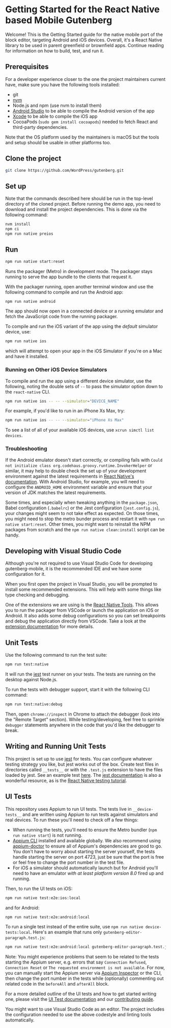 # Getting Started for the React Native based Mobile Gutenberg

Welcome! This is the Getting Started guide for the native mobile port of the block editor, targeting Android and iOS devices. Overall, it's a React Native library to be used in parent greenfield or brownfield apps. Continue reading for information on how to build, test, and run it.

## Prerequisites

For a developer experience closer to the one the project maintainers current have, make sure you have the following tools installed:

-   git
-   [nvm](https://github.com/nvm-sh/nvm)
-   Node.js and npm (use nvm to install them)
-   [Android Studio](https://developer.android.com/studio/) to be able to compile the Android version of the app
-   [Xcode](https://developer.apple.com/xcode/) to be able to compile the iOS app
-   CocoaPods (`sudo gem install cocoapods`) needed to fetch React and third-party dependencies.

Note that the OS platform used by the maintainers is macOS but the tools and setup should be usable in other platforms too.

## Clone the project

```sh
git clone https://github.com/WordPress/gutenberg.git
```

## Set up

Note that the commands described here should be run in the top-level directory of the cloned project. Before running the demo app, you need to download and install the project dependencies. This is done via the following command:

```sh
nvm install
npm ci
npm run native preios
```

## Run

```sh
npm run native start:reset
```

Runs the packager (Metro) in development mode. The packager stays running to serve the app bundle to the clients that request it.

With the packager running, open another terminal window and use the following command to compile and run the Android app:

```sh
npm run native android
```

The app should now open in a connected device or a running emulator and fetch the JavaScript code from the running packager.

To compile and run the iOS variant of the app using the _default_ simulator device, use:

```sh
npm run native ios
```

which will attempt to open your app in the iOS Simulator if you're on a Mac and have it installed.

### Running on Other iOS Device Simulators

To compile and run the app using a different device simulator, use the following, noting the double sets of `--` to pass the simulator option down to the `react-native` CLI.

```sh
npm run native ios -- -- --simulator="DEVICE_NAME"
```

For example, if you'd like to run in an iPhone Xs Max, try:

```sh
npm run native ios -- -- --simulator="iPhone Xs Max"
```

To see a list of all of your available iOS devices, use `xcrun simctl list devices`.

### Troubleshooting

If the Android emulator doesn't start correctly, or compiling fails with `Could not initialize class org.codehaus.groovy.runtime.InvokerHelper` or similar, it may help to double check the set up of your development environment against the latest requirements in [React Native's documentation](https://reactnative.dev/docs/environment-setup). With Android Studio, for example, you will need to configure the `ANDROID_HOME` environment variable and ensure that your version of JDK matches the latest requirements.

Some times, and especially when tweaking anything in the `package.json`, Babel configuration (`.babelrc`) or the Jest configuration (`jest.config.js`), your changes might seem to not take effect as expected. On those times, you might need to stop the metro bunder process and restart it with `npm run native start:reset`. Other times, you might want to reinstall the NPM packages from scratch and the `npm run native clean:install` script can be handy.

## Developing with Visual Studio Code

Although you're not required to use Visual Studio Code for developing gutenberg-mobile, it is the recommended IDE and we have some configuration for it.

When you first open the project in Visual Studio, you will be prompted to install some recommended extensions. This will help with some things like type checking and debugging.

One of the extensions we are using is the [React Native Tools](https://marketplace.visualstudio.com/items?itemName=vsmobile.vscode-react-native). This allows you to run the packager from VSCode or launch the application on iOS or Android. It also adds some debug configurations so you can set breakpoints and debug the application directly from VSCode. Take a look at the [extension documentation](https://marketplace.visualstudio.com/items?itemName=vsmobile.vscode-react-native) for more details.

## Unit Tests

Use the following command to run the test suite:

```sh
npm run test:native
```

It will run the [jest](https://github.com/facebook/jest) test runner on your tests. The tests are running on the desktop against Node.js.

To run the tests with debugger support, start it with the following CLI command:

```sh
npm run test:native:debug
```

Then, open `chrome://inspect` in Chrome to attach the debugger (look into the "Remote Target" section). While testing/developing, feel free to sprinkle `debugger` statements anywhere in the code that you'd like the debugger to break.

## Writing and Running Unit Tests

This project is set up to use [jest](https://facebook.github.io/jest/) for tests. You can configure whatever testing strategy you like, but jest works out of the box. Create test files in directories called `__tests__` or with the `.test.js` extension to have the files loaded by jest. See an example test [here](https://github.com/WordPress/gutenberg/blob/HEAD/packages/react-native-editor/src/test/api-fetch-setup.test.js). The [jest documentation](https://facebook.github.io/jest/docs/en/getting-started.html) is also a wonderful resource, as is the [React Native testing tutorial](https://facebook.github.io/jest/docs/en/tutorial-react-native.html).

## UI Tests

This repository uses Appium to run UI tests. The tests live in `__device-tests__` and are written using Appium to run tests against simulators and real devices. To run these you'll need to check off a few things:

-   When running the tests, you'll need to ensure the Metro bundler (`npm run native start`) is not running.
-   [Appium CLI](https://github.com/appium/appium/blob/1.x/docs/en/about-appium/getting-started.md) installed and available globally. We also recommend using [appium-doctor](https://github.com/appium/appium-doctor) to ensure all of Appium's dependencies are good to go. You don't have to worry about starting the server yourself, the tests handle starting the server on port 4723, just be sure that the port is free or feel free to change the port number in the test file.
-   For iOS a simulator should automatically launch but for Android you'll need to have an emulator _with at least platform version 8.0_ fired up and running.

Then, to run the UI tests on iOS:

```sh
npm run native test:e2e:ios:local
```

and for Android:

```sh
npm run native test:e2e:android:local
```

To run a single test instead of the entire suite, use `npm run native device-tests:local`. Here's an example that runs only `gutenberg-editor-paragraph.test.js`:

```sh
npm run native test:e2e:android:local gutenberg-editor-paragraph.test.js
```

Note: You might experience problems that seem to be related to the tests starting the Appium server, e.g. errors that say `Connection Refused`, `Connection Reset` or `The requested environment is not available`. For now, you can manually start the Appium server via [Appium Inspector](https://github.com/appium/appium-inspector/) or the CLI, then change the port number in the tests while (optionally) commenting out related code in the `beforeAll` and `afterAll` block.

For a more detailed outline of the UI tests and how to get started writing one, please visit the [UI Test documentation](/packages/react-native-editor/__device-tests__/README.md) and our [contributing guide](/packages/react-native-editor/__device-tests__/CONTRIBUTING.md).

You might want to use Visual Studio Code as an editor. The project includes the configuration needed to use the above codestyle and linting tools automatically.
